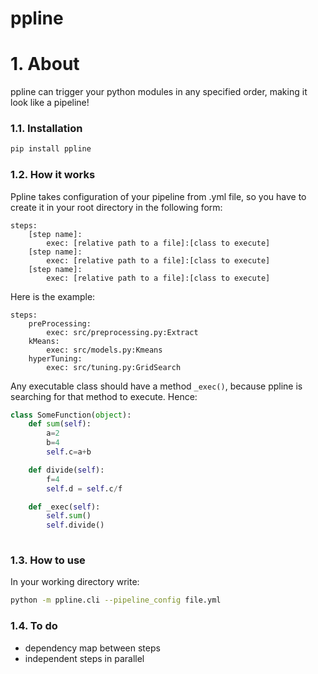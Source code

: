 # ppline

# 1. About

ppline can trigger your python modules in any specified order, making it look like a pipeline! 


### 1.1. Installation

```bash
pip install ppline
```


### 1.2. How it works

Ppline takes configuration of your pipeline from .yml file, so you have to create it in your root directory in the following form:


```text
steps:
    [step name]:
        exec: [relative path to a file]:[class to execute]
    [step name]:
        exec: [relative path to a file]:[class to execute]
    [step name]:
        exec: [relative path to a file]:[class to execute]
```
Here is the example:

```text
steps:
    preProcessing:
        exec: src/preprocessing.py:Extract
    kMeans:
        exec: src/models.py:Kmeans
    hyperTuning:
        exec: src/tuning.py:GridSearch
```

Any executable class should have a method ``_exec()``, because ppline is searching for that method to execute. Hence:

```python
class SomeFunction(object):
	def sum(self):
		a=2
		b=4
		self.c=a+b

	def divide(self):
		f=4
		self.d = self.c/f

	def _exec(self):
		self.sum()
		self.divide()
    
```

### 1.3. How to use

In your working directory write:

```bash
python -m ppline.cli --pipeline_config file.yml
```


### 1.4. To do

- dependency map between steps
- independent steps in parallel

